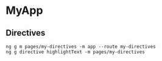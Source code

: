# MyApp

## Directives

    ng g m pages/my-directives -m app --route my-directives
    ng g directive highlightText -m pages/my-directives
